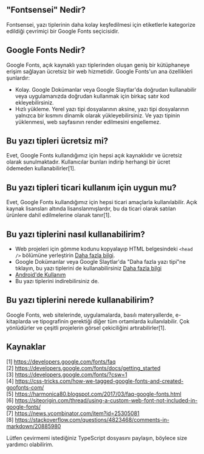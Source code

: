 ## "Fontsensei" Nedir?
Fontsensei, yazı tiplerinin daha kolay keşfedilmesi için etiketlerle kategorize edildiği çevrimiçi bir Google Fonts seçicisidir.

## Google Fonts Nedir?
Google Fonts, açık kaynaklı yazı tiplerinden oluşan geniş bir kütüphaneye erişim sağlayan ücretsiz bir web hizmetidir. Google Fonts'un ana özellikleri şunlardır:
- Kolay. Google Dokümanlar veya Google Slaytlar'da doğrudan kullanabilir veya uygulamanızda doğrudan kullanmak için birkaç satır kod ekleyebilirsiniz.
- Hızlı yükleme. Yerel yazı tipi dosyalarının aksine, yazı tipi dosyalarının yalnızca bir kısmını dinamik olarak yükleyebilirsiniz. Ve yazı tipinin yüklenmesi, web sayfasının render edilmesini engellemez.

## Bu yazı tipleri ücretsiz mi?
Evet, Google Fonts kullandığımız için hepsi açık kaynaklıdır ve ücretsiz olarak sunulmaktadır. Kullanıcılar bunları indirip herhangi bir ücret ödemeden kullanabilirler[1].

## Bu yazı tipleri ticari kullanım için uygun mu?
Evet, Google Fonts kullandığımız için hepsi ticari amaçlarla kullanılabilir. Açık kaynak lisansları altında lisanslanmışlardır, bu da ticari olarak satılan ürünlere dahil edilmelerine olanak tanır[1].

## Bu yazı tiplerini nasıl kullanabilirim?
- Web projeleri için gömme kodunu kopyalayıp HTML belgesindeki `<head />` bölümüne yerleştirin [Daha fazla bilgi](https://developers.google.com/fonts/docs/getting_started).
- Google Dokümanlar veya Google Slaytlar'da "Daha fazla yazı tipi"ne tıklayın, bu yazı tiplerini de kullanabilirsiniz [Daha fazla bilgi](https://fonts.google.com/knowledge/choosing_type/adding_fonts_to_google_docs)
- [Android'de Kullanım](https://developers.google.com/fonts/docs/android)
- Bu yazı tiplerini indirebilirsiniz de.

## Bu yazı tiplerini nerede kullanabilirim?
Google Fonts, web sitelerinde, uygulamalarda, basılı materyallerde, e-kitaplarda ve tipografinin gerektiği diğer tüm ortamlarda kullanılabilir. Çok yönlüdürler ve çeşitli projelerin görsel çekiciliğini artırabilirler[1].

## Kaynaklar
[1] https://developers.google.com/fonts/faq  
[2] https://developers.google.com/fonts/docs/getting_started  
[3] https://developers.google.com/fonts/?csw=1  
[4] https://css-tricks.com/how-we-tagged-google-fonts-and-created-goofonts-com/  
[5] https://harmonica80.blogspot.com/2017/03/faq-google-fonts.html  
[6] https://siteorigin.com/thread/using-a-custom-web-font-not-included-in-google-fonts/  
[7] https://news.ycombinator.com/item?id=25305081  
[8] https://stackoverflow.com/questions/4823468/comments-in-markdown/20885980  

Lütfen çevirmemi istediğiniz TypeScript dosyasını paylaşın, böylece size yardımcı olabilirim.
